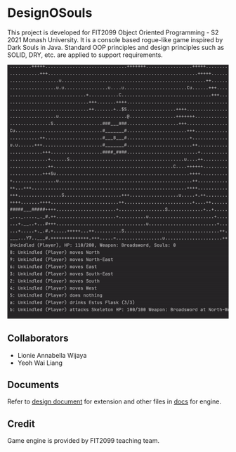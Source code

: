 # DesignOSouls
This project is developed for FIT2099 Object Oriented Programming - S2 2021 Monash University. It is a console based rogue-like game inspired by Dark Souls in Java. 
Standard OOP principles and design principles such as SOLID, DRY, etc. are applied to support requirements.

![gameplay-gif](gif/gameplay.gif)

## Collaborators
- Lionie Annabella Wijaya 
- Yeoh Wai Liang

## Documents
Refer to [design document](https://github.com/lioniewijaya/DesignOSouls/blob/master/docs/assignment_design_version1.3.pdf) for extension and other files in [docs](https://github.com/lioniewijaya/DesignOSouls/tree/master/docs) for engine.

## Credit
Game engine is provided by FIT2099 teaching team.

